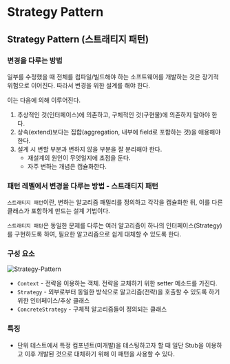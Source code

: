 # Strategy Pattern

## Strategy Pattern (스트래티지 패턴)

### 변경을 다루는 방법

일부를 수정했을 때 전체를 컴파일/빌드해야 하는 소프트웨어를 개발하는 것은 장기적 위험으로 이어진다. 따라서 변경을 위한 설계를 해야 한다.

이는 다음에 의해 이루어진다.

1. 추상적인 것(인터페이스)에 의존하고, 구체적인 것(구현물)에 의존하지 말아야 한다.
2. 상속(extend)보다는 집합(aggregation, 내부에 field로 포함하는 것)을 애용해야 한다.
3. 설계 시 변할 부분과 변하지 않을 부분을 잘 분리해야 한다.
   * 재설계의 원인이 무엇일지에 초점을 둔다.
   * 자주 변하는 개념은 캡슐화한다.

### 패턴 레벨에서 변경을 다루는 방법 - 스트래티지 패턴

`스트래티지 패턴`이란, 변하는 알고리즘 패밀리를 정의하고 각각을 캡슐화한 뒤, 이를 다른 클래스가 포함하게 만드는 설계 기법이다.

`스트래티지 패턴`은 동일한 문제를 다루는 여러 알고리즘이 하나의 인터페이스(Strategy)를 구현하도록 하여, 필요한 알고리즘으로 쉽게 대체할 수 있도록 한다.

### 구성 요소

![Strategy-Pattern](imgs/strategy-pattern-\(0\).png)

* `Context` - 전략을 이용하는 객체. 전략을 교체하기 위한 setter 메소드를 가진다.
* `Strategy` - 외부로부터 동일한 방식으로 알고리즘(전략)을 호출할 수 있도록 하기 위한 인터페이스/추상 클래스
* `ConcreteStrategy` - 구체적 알고리즘들이 정의되는 클래스

### 특징

* 단위 테스트에서 특정 컴포넌트(미개발)을 테스팅하고자 할 때 일단 Stub을 이용하고 이후 개발된 것으로 대체하기 위해 이 패턴을 사용할 수 있다.
